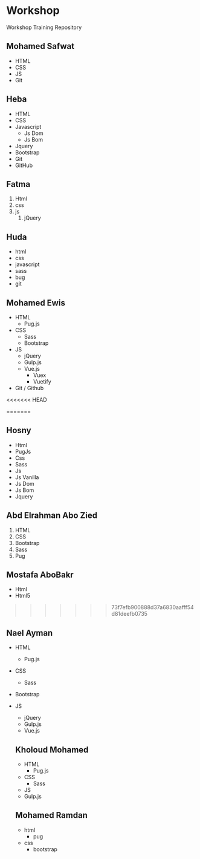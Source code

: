 # Workshop
Workshop Training Repository

## Mohamed Safwat
* HTML
* CSS
* JS
* Git

<!-- Heba Salem -->
## Heba
* HTML
* CSS
* Javascript
   * Js Dom
   * Js Bom
* Jquery
* Bootstrap
* Git 
* GitHub


<!-- Fatma Ragab-->
## Fatma
1. Html
1. css
1. js
   1. jQuery


## Huda
* html
* css
* javascript
* sass
* bug
* git

## Mohamed Ewis
- HTML
   - Pug.js
- CSS
   - Sass
   - Bootstrap
- JS
   - jQuery
   - Gulp.js
   - Vue.js
      - Vuex
      - Vuetify
- Git / Github

<<<<<<< HEAD

=======
<!-- Hosny A.Barakat -->
## Hosny
- Html
 - PugJs
- Css
 - Sass
- Js
 - Js Vanilla
 - Js Dom
 - Js Bom
 - Jquery

## Abd Elrahman Abo Zied
1. HTML
1. CSS
1. Bootstrap
1. Sass
1. Pug

## Mostafa AboBakr
* Html
* Html5
>>>>>>> 73f7efb900888d37a6830aafff54d81deefb0735

<!-- Nael Ayman -->
## Nael Ayman
- HTML
  - Pug.js
- CSS
  - Sass
- Bootstrap
- JS
  - jQuery
  - Gulp.js
  - Vue.js
  
  <!-- Kholoud Mohamed -->
  ## Kholoud Mohamed 
  - HTML
    - Pug.js
  - CSS
    - Sass
  - JS
  - Gulp.js
  
  <!--Mohamed Ramadan-->
  ## Mohamed Ramdan
  - html
    - pug
  - css 
    - bootstrap
